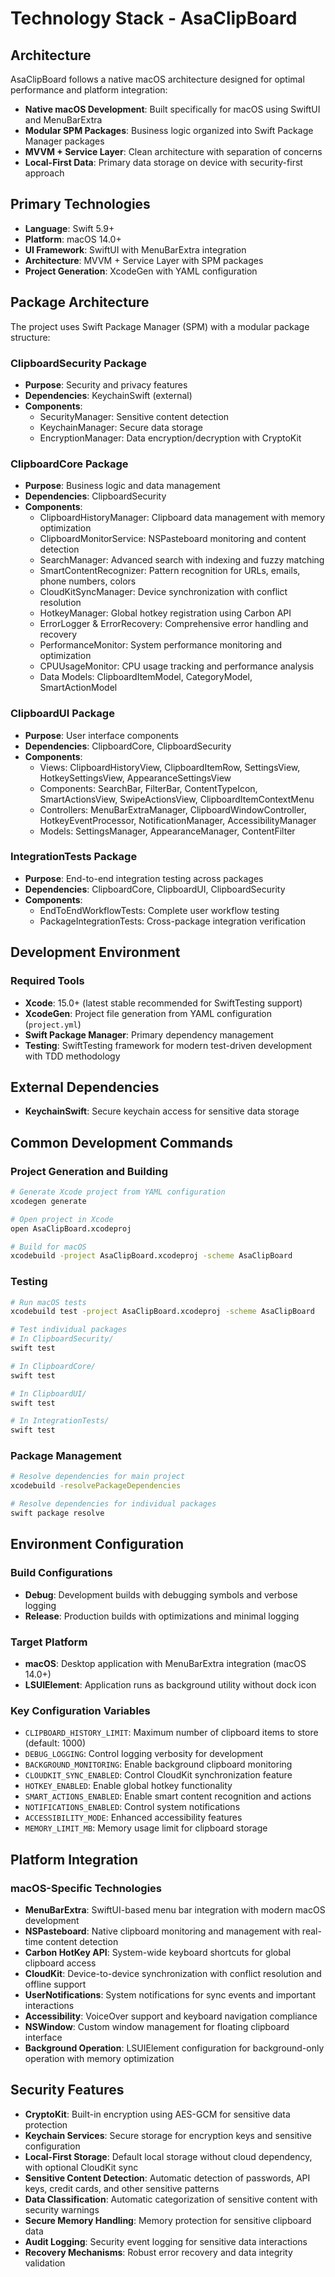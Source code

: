 # Technology Stack - AsaClipBoard

## Architecture
AsaClipBoard follows a native macOS architecture designed for optimal performance and platform integration:

- **Native macOS Development**: Built specifically for macOS using SwiftUI and MenuBarExtra
- **Modular SPM Packages**: Business logic organized into Swift Package Manager packages
- **MVVM + Service Layer**: Clean architecture with separation of concerns
- **Local-First Data**: Primary data storage on device with security-first approach

## Primary Technologies
- **Language**: Swift 5.9+
- **Platform**: macOS 14.0+
- **UI Framework**: SwiftUI with MenuBarExtra integration
- **Architecture**: MVVM + Service Layer with SPM packages
- **Project Generation**: XcodeGen with YAML configuration

## Package Architecture
The project uses Swift Package Manager (SPM) with a modular package structure:

### ClipboardSecurity Package
- **Purpose**: Security and privacy features
- **Dependencies**: KeychainSwift (external)
- **Components**:
  - SecurityManager: Sensitive content detection
  - KeychainManager: Secure data storage
  - EncryptionManager: Data encryption/decryption with CryptoKit

### ClipboardCore Package  
- **Purpose**: Business logic and data management
- **Dependencies**: ClipboardSecurity
- **Components**:
  - ClipboardHistoryManager: Clipboard data management with memory optimization
  - ClipboardMonitorService: NSPasteboard monitoring and content detection
  - SearchManager: Advanced search with indexing and fuzzy matching
  - SmartContentRecognizer: Pattern recognition for URLs, emails, phone numbers, colors
  - CloudKitSyncManager: Device synchronization with conflict resolution
  - HotkeyManager: Global hotkey registration using Carbon API
  - ErrorLogger & ErrorRecovery: Comprehensive error handling and recovery
  - PerformanceMonitor: System performance monitoring and optimization
  - CPUUsageMonitor: CPU usage tracking and performance analysis
  - Data Models: ClipboardItemModel, CategoryModel, SmartActionModel

### ClipboardUI Package
- **Purpose**: User interface components
- **Dependencies**: ClipboardCore, ClipboardSecurity
- **Components**:
  - Views: ClipboardHistoryView, ClipboardItemRow, SettingsView, HotkeySettingsView, AppearanceSettingsView
  - Components: SearchBar, FilterBar, ContentTypeIcon, SmartActionsView, SwipeActionsView, ClipboardItemContextMenu
  - Controllers: MenuBarExtraManager, ClipboardWindowController, HotkeyEventProcessor, NotificationManager, AccessibilityManager
  - Models: SettingsManager, AppearanceManager, ContentFilter

### IntegrationTests Package
- **Purpose**: End-to-end integration testing across packages
- **Dependencies**: ClipboardCore, ClipboardUI, ClipboardSecurity
- **Components**:
  - EndToEndWorkflowTests: Complete user workflow testing
  - PackageIntegrationTests: Cross-package integration verification

## Development Environment

### Required Tools
- **Xcode**: 15.0+ (latest stable recommended for SwiftTesting support)
- **XcodeGen**: Project file generation from YAML configuration (`project.yml`)
- **Swift Package Manager**: Primary dependency management
- **Testing**: SwiftTesting framework for modern test-driven development with TDD methodology

## External Dependencies
- **KeychainSwift**: Secure keychain access for sensitive data storage

## Common Development Commands

### Project Generation and Building
```bash
# Generate Xcode project from YAML configuration
xcodegen generate

# Open project in Xcode
open AsaClipBoard.xcodeproj

# Build for macOS
xcodebuild -project AsaClipBoard.xcodeproj -scheme AsaClipBoard
```

### Testing
```bash
# Run macOS tests
xcodebuild test -project AsaClipBoard.xcodeproj -scheme AsaClipBoard

# Test individual packages
# In ClipboardSecurity/
swift test

# In ClipboardCore/
swift test

# In ClipboardUI/
swift test

# In IntegrationTests/
swift test
```

### Package Management
```bash
# Resolve dependencies for main project
xcodebuild -resolvePackageDependencies

# Resolve dependencies for individual packages
swift package resolve
```

## Environment Configuration

### Build Configurations
- **Debug**: Development builds with debugging symbols and verbose logging
- **Release**: Production builds with optimizations and minimal logging

### Target Platform
- **macOS**: Desktop application with MenuBarExtra integration (macOS 14.0+)
- **LSUIElement**: Application runs as background utility without dock icon

### Key Configuration Variables
- `CLIPBOARD_HISTORY_LIMIT`: Maximum number of clipboard items to store (default: 1000)
- `DEBUG_LOGGING`: Control logging verbosity for development
- `BACKGROUND_MONITORING`: Enable background clipboard monitoring
- `CLOUDKIT_SYNC_ENABLED`: Control CloudKit synchronization feature
- `HOTKEY_ENABLED`: Enable global hotkey functionality
- `SMART_ACTIONS_ENABLED`: Enable smart content recognition and actions
- `NOTIFICATIONS_ENABLED`: Control system notifications
- `ACCESSIBILITY_MODE`: Enhanced accessibility features
- `MEMORY_LIMIT_MB`: Memory usage limit for clipboard storage

## Platform Integration

### macOS-Specific Technologies
- **MenuBarExtra**: SwiftUI-based menu bar integration with modern macOS development
- **NSPasteboard**: Native clipboard monitoring and management with real-time content detection
- **Carbon HotKey API**: System-wide keyboard shortcuts for global clipboard access
- **CloudKit**: Device-to-device synchronization with conflict resolution and offline support
- **UserNotifications**: System notifications for sync events and important interactions
- **Accessibility**: VoiceOver support and keyboard navigation compliance
- **NSWindow**: Custom window management for floating clipboard interface
- **Background Operation**: LSUIElement configuration for background-only operation with memory optimization

## Security Features
- **CryptoKit**: Built-in encryption using AES-GCM for sensitive data protection
- **Keychain Services**: Secure storage for encryption keys and sensitive configuration
- **Local-First Storage**: Default local storage without cloud dependency, with optional CloudKit sync
- **Sensitive Content Detection**: Automatic detection of passwords, API keys, credit cards, and other sensitive patterns
- **Data Classification**: Automatic categorization of sensitive content with security warnings
- **Secure Memory Handling**: Memory protection for sensitive clipboard data
- **Audit Logging**: Security event logging for sensitive data interactions
- **Recovery Mechanisms**: Robust error recovery and data integrity validation